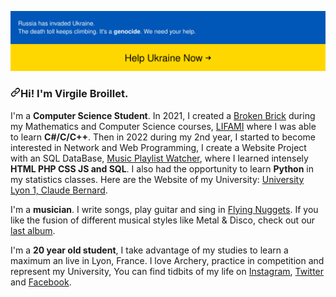 <article class="markdown-body entry-content container-lg f5" itemprop="text">
  <p dir="auto">
    <a href="https://vshymanskyy.github.io/StandWithUkraine" rel="nofollow">
      <img src="https://raw.githubusercontent.com/vshymanskyy/StandWithUkraine/main/banner2-direct.svg" alt="Stand with Ukraine" style="max-width: 100%;">
    </a>
  </p>
<h3 dir="auto"><a id="user-content-hi-im-virgile-broillet" class="anchor" aria-hidden="true" href="#hi-im-virgile-broillet">
  <svg class="octicon octicon-link" viewBox="0 0 16 16" version="1.1" width="16" height="16" aria-hidden="true">
    <path fill-rule="evenodd" d="M7.775 3.275a.75.75 0 001.06 1.06l1.25-1.25a2 2 0 112.83 2.83l-2.5 2.5a2 2 0 01-2.83 0 .75.75 0 00-1.06 1.06 3.5 3.5 0 004.95 0l2.5-2.5a3.5 3.5 0 00-4.95-4.95l-1.25 1.25zm-4.69 9.64a2 2 0 010-2.83l2.5-2.5a2 2 0 012.83 0 .75.75 0 001.06-1.06 3.5 3.5 0 00-4.95 0l-2.5 2.5a3.5 3.5 0 004.95 4.95l1.25-1.25a.75.75 0 00-1.06-1.06l-1.25 1.25a2 2 0 01-2.83 0z">
    </path></svg></a>Hi! I'm Virgile Broillet.
  </h3>
<p dir="auto">
  I'm a <strong>Computer Science Student</strong>. In 2021, I created a <a href="https://github.com/Virgile-Broillet/Bricks-Breaker" rel="nofollow">Broken Brick</a> during my Mathematics and Computer Science courses, <a href="https://perso.liris.cnrs.fr/alexandre.meyer/public_html/www/doku.php?id=lifami">LIFAMI</a> where I was able to learn <strong>C#/C/C++</strong>. Then in 2022 during my 2nd year, I started to become interested in Network and Web Programming, I create a Website Project with an SQL DataBase, <a href="https://mapbox.com" rel="nofollow">Music Playlist Watcher</a>, where I learned intensely <strong>HTML PHP CSS JS and SQL</strong>. I also had the opportunity to learn <strong>Python</strong> in my statistics classes. Here are the Website of my University: <a href="https://univ-lyon1.fr" rel="nofollow">University Lyon 1, Claude Bernard</a>.</p>
<p dir="auto"
   >I'm a <strong>musician</strong>. I write songs, play guitar and sing in <a href="https://linktr.ee/flyingnuggets" rel="nofollow">Flying Nuggets</a>. If you like the fusion of different musical styles like Metal & Disco, check out our <a href="https://www.youtube.com/playlist?list=PLCm7LmsPGur-J1iB1k6nMyK2CK7FbTSKO" rel="nofollow">last album</a>.
 </p>
<p dir="auto">
  I'm a <strong>20 year old student</strong>, I take advantage of my studies to learn a maximum an live in Lyon, France. I love Archery, practice in competition and represent my University, You can find tidbits of my life on <a href="https://www.instagram.com/___kalak___/?hl=en" rel="nofollow">Instagram</a>, <a href="https://twitter.com/Virgile1301" rel="nofollow">Twitter</a> and <a href="https://www.facebook.com/virgile.broillet/" rel="nofollow">Facebook</a>.</p>
</article>
